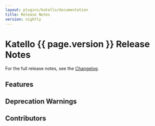 ```yaml
---
layout: plugins/katello/documentation
title: Release Notes
version: nightly
---
```


# Katello {{ page.version }} Release Notes

For the full release notes, see the [Changelog](https://github.com/Katello/katello/blob/master/CHANGELOG.md).

## Features

## Deprecation Warnings

## Contributors

